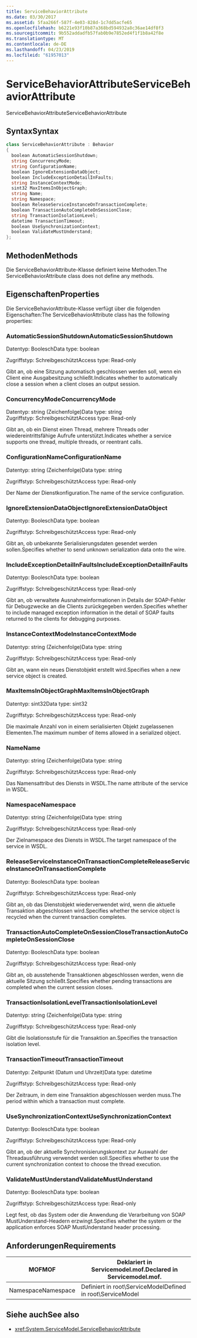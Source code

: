 ```yaml
---
title: ServiceBehaviorAttribute
ms.date: 03/30/2017
ms.assetid: 5faa266f-587f-4e03-828d-1c7dd5acfe65
ms.openlocfilehash: b6221e93f10b87a368bd594932a8c36ae14df8f3
ms.sourcegitcommit: 9b552addadfb57fab0b9e7852ed4f1f1b8a42f8e
ms.translationtype: MT
ms.contentlocale: de-DE
ms.lasthandoff: 04/23/2019
ms.locfileid: "61957013"
---
```

# <a name="servicebehaviorattribute"></a><span data-ttu-id="fb11d-102">ServiceBehaviorAttribute</span><span class="sxs-lookup"><span data-stu-id="fb11d-102">ServiceBehaviorAttribute</span></span>
<span data-ttu-id="fb11d-103">ServiceBehaviorAttribute</span><span class="sxs-lookup"><span data-stu-id="fb11d-103">ServiceBehaviorAttribute</span></span>  
  
## <a name="syntax"></a><span data-ttu-id="fb11d-104">Syntax</span><span class="sxs-lookup"><span data-stu-id="fb11d-104">Syntax</span></span>  
  
```csharp
class ServiceBehaviorAttribute : Behavior  
{  
  boolean AutomaticSessionShutdown;  
  string ConcurrencyMode;  
  string ConfigurationName;  
  boolean IgnoreExtensionDataObject;  
  boolean IncludeExceptionDetailInFaults;  
  string InstanceContextMode;  
  sint32 MaxItemsInObjectGraph;  
  string Name;  
  string Namespace;  
  boolean ReleaseServiceInstanceOnTransactionComplete;  
  boolean TransactionAutoCompleteOnSessionClose;  
  string TransactionIsolationLevel;  
  datetime TransactionTimeout;  
  boolean UseSynchronizationContext;  
  boolean ValidateMustUnderstand;  
};  
```  
  
## <a name="methods"></a><span data-ttu-id="fb11d-105">Methoden</span><span class="sxs-lookup"><span data-stu-id="fb11d-105">Methods</span></span>  
 <span data-ttu-id="fb11d-106">Die ServiceBehaviorAttribute-Klasse definiert keine Methoden.</span><span class="sxs-lookup"><span data-stu-id="fb11d-106">The ServiceBehaviorAttribute class does not define any methods.</span></span>  
  
## <a name="properties"></a><span data-ttu-id="fb11d-107">Eigenschaften</span><span class="sxs-lookup"><span data-stu-id="fb11d-107">Properties</span></span>  
 <span data-ttu-id="fb11d-108">Die ServiceBehaviorAttribute-Klasse verfügt über die folgenden Eigenschaften:</span><span class="sxs-lookup"><span data-stu-id="fb11d-108">The ServiceBehaviorAttribute class has the following properties:</span></span>  
  
### <a name="automaticsessionshutdown"></a><span data-ttu-id="fb11d-109">AutomaticSessionShutdown</span><span class="sxs-lookup"><span data-stu-id="fb11d-109">AutomaticSessionShutdown</span></span>  
 <span data-ttu-id="fb11d-110">Datentyp: Boolesch</span><span class="sxs-lookup"><span data-stu-id="fb11d-110">Data type: boolean</span></span>  
  
 <span data-ttu-id="fb11d-111">Zugriffstyp: Schreibgeschützt</span><span class="sxs-lookup"><span data-stu-id="fb11d-111">Access type: Read-only</span></span>  
  
 <span data-ttu-id="fb11d-112">Gibt an, ob eine Sitzung automatisch geschlossen werden soll, wenn ein Client eine Ausgabesitzung schließt.</span><span class="sxs-lookup"><span data-stu-id="fb11d-112">Indicates whether to automatically close a session when a client closes an output session.</span></span>  
  
### <a name="concurrencymode"></a><span data-ttu-id="fb11d-113">ConcurrencyMode</span><span class="sxs-lookup"><span data-stu-id="fb11d-113">ConcurrencyMode</span></span>  
 <span data-ttu-id="fb11d-114">Datentyp: string (Zeichenfolge)</span><span class="sxs-lookup"><span data-stu-id="fb11d-114">Data type: string</span></span>  
<span data-ttu-id="fb11d-115">Zugriffstyp: Schreibgeschützt</span><span class="sxs-lookup"><span data-stu-id="fb11d-115">Access type: Read-only</span></span>  
  
 <span data-ttu-id="fb11d-116">Gibt an, ob ein Dienst einen Thread, mehrere Threads oder wiedereintrittsfähige Aufrufe unterstützt.</span><span class="sxs-lookup"><span data-stu-id="fb11d-116">Indicates whether a service supports one thread, multiple threads, or reentrant calls.</span></span>  
  
### <a name="configurationname"></a><span data-ttu-id="fb11d-117">ConfigurationName</span><span class="sxs-lookup"><span data-stu-id="fb11d-117">ConfigurationName</span></span>  
 <span data-ttu-id="fb11d-118">Datentyp: string (Zeichenfolge)</span><span class="sxs-lookup"><span data-stu-id="fb11d-118">Data type: string</span></span>  
  
 <span data-ttu-id="fb11d-119">Zugriffstyp: Schreibgeschützt</span><span class="sxs-lookup"><span data-stu-id="fb11d-119">Access type: Read-only</span></span>  
  
 <span data-ttu-id="fb11d-120">Der Name der Dienstkonfiguration.</span><span class="sxs-lookup"><span data-stu-id="fb11d-120">The name of the service configuration.</span></span>  
  
### <a name="ignoreextensiondataobject"></a><span data-ttu-id="fb11d-121">IgnoreExtensionDataObject</span><span class="sxs-lookup"><span data-stu-id="fb11d-121">IgnoreExtensionDataObject</span></span>  
 <span data-ttu-id="fb11d-122">Datentyp: Boolesch</span><span class="sxs-lookup"><span data-stu-id="fb11d-122">Data type: boolean</span></span>  
  
 <span data-ttu-id="fb11d-123">Zugriffstyp: Schreibgeschützt</span><span class="sxs-lookup"><span data-stu-id="fb11d-123">Access type: Read-only</span></span>  
  
 <span data-ttu-id="fb11d-124">Gibt an, ob unbekannte Serialisierungsdaten gesendet werden sollen.</span><span class="sxs-lookup"><span data-stu-id="fb11d-124">Specifies whether to send unknown serialization data onto the wire.</span></span>  
  
### <a name="includeexceptiondetailinfaults"></a><span data-ttu-id="fb11d-125">IncludeExceptionDetailInFaults</span><span class="sxs-lookup"><span data-stu-id="fb11d-125">IncludeExceptionDetailInFaults</span></span>  
 <span data-ttu-id="fb11d-126">Datentyp: Boolesch</span><span class="sxs-lookup"><span data-stu-id="fb11d-126">Data type: boolean</span></span>  
  
 <span data-ttu-id="fb11d-127">Zugriffstyp: Schreibgeschützt</span><span class="sxs-lookup"><span data-stu-id="fb11d-127">Access type: Read-only</span></span>  
  
 <span data-ttu-id="fb11d-128">Gibt an, ob verwaltete Ausnahmeinformationen in Details der SOAP-Fehler für Debugzwecke an die Clients zurückgegeben werden.</span><span class="sxs-lookup"><span data-stu-id="fb11d-128">Specifies whether to include managed exception information in the detail of SOAP faults returned to the clients for debugging purposes.</span></span>  
  
### <a name="instancecontextmode"></a><span data-ttu-id="fb11d-129">InstanceContextMode</span><span class="sxs-lookup"><span data-stu-id="fb11d-129">InstanceContextMode</span></span>  
 <span data-ttu-id="fb11d-130">Datentyp: string (Zeichenfolge)</span><span class="sxs-lookup"><span data-stu-id="fb11d-130">Data type: string</span></span>  
  
 <span data-ttu-id="fb11d-131">Zugriffstyp: Schreibgeschützt</span><span class="sxs-lookup"><span data-stu-id="fb11d-131">Access type: Read-only</span></span>  
  
 <span data-ttu-id="fb11d-132">Gibt an, wann ein neues Dienstobjekt erstellt wird.</span><span class="sxs-lookup"><span data-stu-id="fb11d-132">Specifies when a new service object is created.</span></span>  
  
### <a name="maxitemsinobjectgraph"></a><span data-ttu-id="fb11d-133">MaxItemsInObjectGraph</span><span class="sxs-lookup"><span data-stu-id="fb11d-133">MaxItemsInObjectGraph</span></span>  
 <span data-ttu-id="fb11d-134">Datentyp: sint32</span><span class="sxs-lookup"><span data-stu-id="fb11d-134">Data type: sint32</span></span>  
  
 <span data-ttu-id="fb11d-135">Zugriffstyp: Schreibgeschützt</span><span class="sxs-lookup"><span data-stu-id="fb11d-135">Access type: Read-only</span></span>  
  
 <span data-ttu-id="fb11d-136">Die maximale Anzahl von in einem serialisierten Objekt zugelassenen Elementen.</span><span class="sxs-lookup"><span data-stu-id="fb11d-136">The maximum number of items allowed in a serialized object.</span></span>  
  
### <a name="name"></a><span data-ttu-id="fb11d-137">Name</span><span class="sxs-lookup"><span data-stu-id="fb11d-137">Name</span></span>  
 <span data-ttu-id="fb11d-138">Datentyp: string (Zeichenfolge)</span><span class="sxs-lookup"><span data-stu-id="fb11d-138">Data type: string</span></span>  
  
 <span data-ttu-id="fb11d-139">Zugriffstyp: Schreibgeschützt</span><span class="sxs-lookup"><span data-stu-id="fb11d-139">Access type: Read-only</span></span>  
  
 <span data-ttu-id="fb11d-140">Das Namensattribut des Diensts in WSDL.</span><span class="sxs-lookup"><span data-stu-id="fb11d-140">The name attribute of the service in WSDL.</span></span>  
  
### <a name="namespace"></a><span data-ttu-id="fb11d-141">Namespace</span><span class="sxs-lookup"><span data-stu-id="fb11d-141">Namespace</span></span>  
 <span data-ttu-id="fb11d-142">Datentyp: string (Zeichenfolge)</span><span class="sxs-lookup"><span data-stu-id="fb11d-142">Data type: string</span></span>  
  
 <span data-ttu-id="fb11d-143">Zugriffstyp: Schreibgeschützt</span><span class="sxs-lookup"><span data-stu-id="fb11d-143">Access type: Read-only</span></span>  
  
 <span data-ttu-id="fb11d-144">Der Zielnamespace des Diensts in WSDL.</span><span class="sxs-lookup"><span data-stu-id="fb11d-144">The target namespace of the service in WSDL.</span></span>  
  
### <a name="releaseserviceinstanceontransactioncomplete"></a><span data-ttu-id="fb11d-145">ReleaseServiceInstanceOnTransactionComplete</span><span class="sxs-lookup"><span data-stu-id="fb11d-145">ReleaseServiceInstanceOnTransactionComplete</span></span>  
 <span data-ttu-id="fb11d-146">Datentyp: Boolesch</span><span class="sxs-lookup"><span data-stu-id="fb11d-146">Data type: boolean</span></span>  
  
 <span data-ttu-id="fb11d-147">Zugriffstyp: Schreibgeschützt</span><span class="sxs-lookup"><span data-stu-id="fb11d-147">Access type: Read-only</span></span>  
  
 <span data-ttu-id="fb11d-148">Gibt an, ob das Dienstobjekt wiederverwendet wird, wenn die aktuelle Transaktion abgeschlossen wird.</span><span class="sxs-lookup"><span data-stu-id="fb11d-148">Specifies whether the service object is recycled when the current transaction completes.</span></span>  
  
### <a name="transactionautocompleteonsessionclose"></a><span data-ttu-id="fb11d-149">TransactionAutoCompleteOnSessionClose</span><span class="sxs-lookup"><span data-stu-id="fb11d-149">TransactionAutoCompleteOnSessionClose</span></span>  
 <span data-ttu-id="fb11d-150">Datentyp: Boolesch</span><span class="sxs-lookup"><span data-stu-id="fb11d-150">Data type: boolean</span></span>  
  
 <span data-ttu-id="fb11d-151">Zugriffstyp: Schreibgeschützt</span><span class="sxs-lookup"><span data-stu-id="fb11d-151">Access type: Read-only</span></span>  
  
 <span data-ttu-id="fb11d-152">Gibt an, ob ausstehende Transaktionen abgeschlossen werden, wenn die aktuelle Sitzung schließt.</span><span class="sxs-lookup"><span data-stu-id="fb11d-152">Specifies whether pending transactions are completed when the current session closes.</span></span>  
  
### <a name="transactionisolationlevel"></a><span data-ttu-id="fb11d-153">TransactionIsolationLevel</span><span class="sxs-lookup"><span data-stu-id="fb11d-153">TransactionIsolationLevel</span></span>  
 <span data-ttu-id="fb11d-154">Datentyp: string (Zeichenfolge)</span><span class="sxs-lookup"><span data-stu-id="fb11d-154">Data type: string</span></span>  
  
 <span data-ttu-id="fb11d-155">Zugriffstyp: Schreibgeschützt</span><span class="sxs-lookup"><span data-stu-id="fb11d-155">Access type: Read-only</span></span>  
  
 <span data-ttu-id="fb11d-156">Gibt die Isolationsstufe für die Transaktion an.</span><span class="sxs-lookup"><span data-stu-id="fb11d-156">Specifies the transaction isolation level.</span></span>  
  
### <a name="transactiontimeout"></a><span data-ttu-id="fb11d-157">TransactionTimeout</span><span class="sxs-lookup"><span data-stu-id="fb11d-157">TransactionTimeout</span></span>  
 <span data-ttu-id="fb11d-158">Datentyp: Zeitpunkt (Datum und Uhrzeit)</span><span class="sxs-lookup"><span data-stu-id="fb11d-158">Data type: datetime</span></span>  
  
 <span data-ttu-id="fb11d-159">Zugriffstyp: Schreibgeschützt</span><span class="sxs-lookup"><span data-stu-id="fb11d-159">Access type: Read-only</span></span>  
  
 <span data-ttu-id="fb11d-160">Der Zeitraum, in dem eine Transaktion abgeschlossen werden muss.</span><span class="sxs-lookup"><span data-stu-id="fb11d-160">The period within which a transaction must complete.</span></span>  
  
### <a name="usesynchronizationcontext"></a><span data-ttu-id="fb11d-161">UseSynchronizationContext</span><span class="sxs-lookup"><span data-stu-id="fb11d-161">UseSynchronizationContext</span></span>  
 <span data-ttu-id="fb11d-162">Datentyp: Boolesch</span><span class="sxs-lookup"><span data-stu-id="fb11d-162">Data type: boolean</span></span>  
  
 <span data-ttu-id="fb11d-163">Zugriffstyp: Schreibgeschützt</span><span class="sxs-lookup"><span data-stu-id="fb11d-163">Access type: Read-only</span></span>  
  
 <span data-ttu-id="fb11d-164">Gibt an, ob der aktuelle Synchronisierungskontext zur Auswahl der Threadausführung verwendet werden soll.</span><span class="sxs-lookup"><span data-stu-id="fb11d-164">Specifies whether to use the current synchronization context to choose the thread execution.</span></span>  
  
### <a name="validatemustunderstand"></a><span data-ttu-id="fb11d-165">ValidateMustUnderstand</span><span class="sxs-lookup"><span data-stu-id="fb11d-165">ValidateMustUnderstand</span></span>  
 <span data-ttu-id="fb11d-166">Datentyp: Boolesch</span><span class="sxs-lookup"><span data-stu-id="fb11d-166">Data type: boolean</span></span>  
  
 <span data-ttu-id="fb11d-167">Zugriffstyp: Schreibgeschützt</span><span class="sxs-lookup"><span data-stu-id="fb11d-167">Access type: Read-only</span></span>  
  
 <span data-ttu-id="fb11d-168">Legt fest, ob das System oder die Anwendung die Verarbeitung von SOAP MustUnderstand-Headern erzwingt.</span><span class="sxs-lookup"><span data-stu-id="fb11d-168">Specifies whether the system or the application enforces SOAP MustUnderstand header processing.</span></span>  
  
## <a name="requirements"></a><span data-ttu-id="fb11d-169">Anforderungen</span><span class="sxs-lookup"><span data-stu-id="fb11d-169">Requirements</span></span>  
  
|<span data-ttu-id="fb11d-170">MOF</span><span class="sxs-lookup"><span data-stu-id="fb11d-170">MOF</span></span>|<span data-ttu-id="fb11d-171">Deklariert in Servicemodel.mof.</span><span class="sxs-lookup"><span data-stu-id="fb11d-171">Declared in Servicemodel.mof.</span></span>|  
|---------|-----------------------------------|  
|<span data-ttu-id="fb11d-172">Namespace</span><span class="sxs-lookup"><span data-stu-id="fb11d-172">Namespace</span></span>|<span data-ttu-id="fb11d-173">Definiert in root\ServiceModel</span><span class="sxs-lookup"><span data-stu-id="fb11d-173">Defined in root\ServiceModel</span></span>|  
  
## <a name="see-also"></a><span data-ttu-id="fb11d-174">Siehe auch</span><span class="sxs-lookup"><span data-stu-id="fb11d-174">See also</span></span>

- <xref:System.ServiceModel.ServiceBehaviorAttribute>
